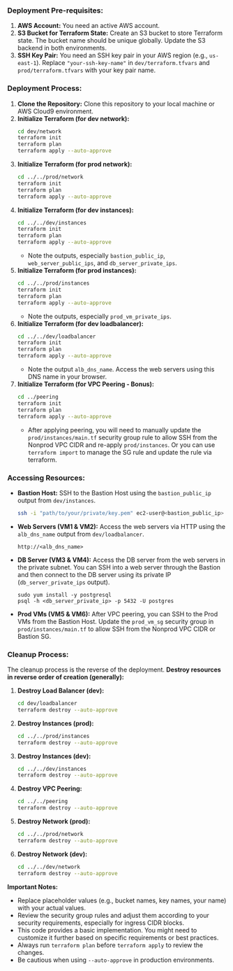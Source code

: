 ### Deployment Pre-requisites:

1.  **AWS Account:** You need an active AWS account.
2.  **S3 Bucket for Terraform State:** Create an S3 bucket to store Terraform state. The bucket name should be unique globally. Update the S3 backend in both environments.
3.  **SSH Key Pair:** You need an SSH key pair in your AWS region (e.g., `us-east-1`). Replace `"your-ssh-key-name"` in `dev/terraform.tfvars` and `prod/terraform.tfvars` with your key pair name.

### Deployment Process:

1.  **Clone the Repository:** Clone this repository to your local machine or AWS Cloud9 environment.
2.  **Initialize Terraform (for dev network):**
    ```bash
    cd dev/network
    terraform init
    terraform plan
    terraform apply --auto-approve
    ```
3.  **Initialize Terraform (for prod network):**
    ```bash
    cd ../../prod/network
    terraform init
    terraform plan
    terraform apply --auto-approve
    ```
4.  **Initialize Terraform (for dev instances):**
    ```bash
    cd ../../dev/instances
    terraform init
    terraform plan
    terraform apply --auto-approve
    ```
    *   Note the outputs, especially `bastion_public_ip`, `web_server_public_ips`, and `db_server_private_ips`.
5.  **Initialize Terraform (for prod instances):**
    ```bash
    cd ../../prod/instances
    terraform init
    terraform plan
    terraform apply --auto-approve
    ```
    *   Note the outputs, especially `prod_vm_private_ips`.
6.  **Initialize Terraform (for dev loadbalancer):**
    ```bash
    cd ../../dev/loadbalancer
    terraform init
    terraform plan
    terraform apply --auto-approve
    ```
    *   Note the output `alb_dns_name`. Access the web servers using this DNS name in your browser.
7.  **Initialize Terraform (for VPC Peering - Bonus):**
    ```bash
    cd ../peering
    terraform init
    terraform plan
    terraform apply --auto-approve
    ```
    * After applying peering, you will need to manually update the `prod/instances/main.tf` security group rule to allow SSH from the Nonprod VPC CIDR and re-apply `prod/instances`. Or you can use `terraform import` to manage the SG rule and update the rule via terraform.

### Accessing Resources:

*   **Bastion Host:** SSH to the Bastion Host using the `bastion_public_ip` output from `dev/instances`.
    ```bash
    ssh -i "path/to/your/private/key.pem" ec2-user@<bastion_public_ip>
    ```
*   **Web Servers (VM1 & VM2):** Access the web servers via HTTP using the `alb_dns_name` output from `dev/loadbalancer`.
    ```
    http://<alb_dns_name>
    ```
*   **DB Server (VM3 & VM4):** Access the DB server from the web servers in the private subnet. You can SSH into a web server through the Bastion and then connect to the DB server using its private IP (`db_server_private_ips` output).
    ```
    sudo yum install -y postgresql
    psql -h <db_server_private_ip> -p 5432 -U postgres
    ```
*   **Prod VMs (VM5 & VM6):** After VPC peering, you can SSH to the Prod VMs from the Bastion Host. Update the `prod_vm_sg` security group in `prod/instances/main.tf` to allow SSH from the Nonprod VPC CIDR or Bastion SG.

### Cleanup Process:

The cleanup process is the reverse of the deployment. **Destroy resources in reverse order of creation (generally):**

1.  **Destroy Load Balancer (dev):**
    ```bash
    cd dev/loadbalancer
    terraform destroy --auto-approve
    ```
2.  **Destroy Instances (prod):**
    ```bash
    cd ../../prod/instances
    terraform destroy --auto-approve
    ```
3.  **Destroy Instances (dev):**
    ```bash
    cd ../../dev/instances
    terraform destroy --auto-approve
    ```
4.  **Destroy VPC Peering:**
    ```bash
    cd ../../peering
    terraform destroy --auto-approve
    ```
5.  **Destroy Network (prod):**
    ```bash
    cd ../../prod/network
    terraform destroy --auto-approve
    ```
6.  **Destroy Network (dev):**
    ```bash
    cd ../../dev/network
    terraform destroy --auto-approve
    ```

**Important Notes:**

*   Replace placeholder values (e.g., bucket names, key names, your name) with your actual values.
*   Review the security group rules and adjust them according to your security requirements, especially for ingress CIDR blocks.
*   This code provides a basic implementation. You might need to customize it further based on specific requirements or best practices.
*   Always run `terraform plan` before `terraform apply` to review the changes.
*   Be cautious when using `--auto-approve` in production environments.
